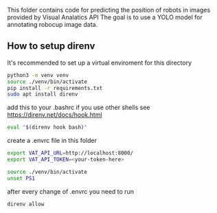 This folder contains code for predicting the position of robots in images provided by Visual Analatics API
The goal is to use a YOLO model for annotating robocup image data.

## How to setup direnv
It's recommended to set up a virtual enviroment for this directory



```bash
python3 -m venv venv
source ./venv/bin/activate
pip install -r requirements.txt
sudo apt install direnv
```

add this to your .bashrc
if you use other shells see https://direnv.net/docs/hook.html

```bash
eval "$(direnv hook bash)"
```

create a .envrc file in this folder 

```bash
export VAT_API_URL=http://localhost:8000/
export VAT_API_TOKEN=<your-token-here>

source ./venv/bin/activate
unset PS1
```

after every change of .envrc you need to run
```bash
direnv allow
```
